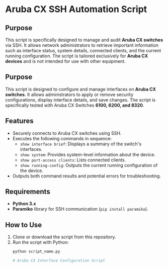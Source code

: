 # Aruba CX SSH Automation Script

## Purpose
This script is specifically designed to manage and audit **Aruba CX switches** via SSH. It allows network administrators to retrieve important information such as interface status, system details, connected clients, and the current running configuration. The script is tailored exclusively for **Aruba CX devices** and is not intended for use with other equipment.
## Purpose
This script is designed to configure and manage interfaces on **Aruba CX switches**. It allows administrators to apply or remove security configurations, display interface details, and save changes. The script is specifically tested with Aruba CX Switches **6100, 6200, and 8320**.

## Features
- Securely connects to Aruba CX switches using SSH.
- Executes the following commands in sequence:
  - `show interface brief`: Displays a summary of the switch's interfaces.
  - `show system`: Provides system-level information about the device.
  - `show port-access clients`: Lists connected clients.
  - `show running-config`: Outputs the current running configuration of the device.
- Outputs both command results and potential errors for troubleshooting.

## Requirements
- **Python 3.x**
- **Paramiko** library for SSH communication (`pip install paramiko`).

## How to Use
1. Clone or download the script from this repository.
2. Run the script with Python:
   ```bash
   python script_name.py

   # Aruba CX Interface Configuration Script

